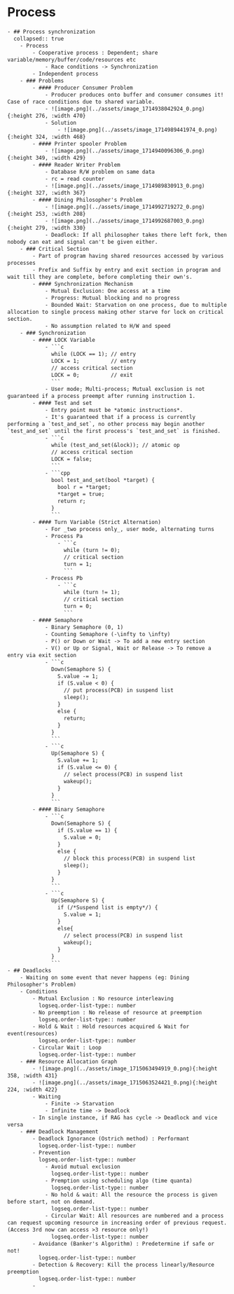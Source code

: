 # Process
	- ## Process synchronization
	  collapsed:: true
		- Process
			- Cooperative process : Dependent; share variable/memory/buffer/code/resources etc
				- Race conditions -> Synchronization
			- Independent process
		- ### Problems
			- #### Producer Consumer Problem
				- Producer produces onto buffer and consumer consumes it! Case of race conditions due to shared variable.
				- ![image.png](../assets/image_1714938042924_0.png){:height 276, :width 470}
				- Solution
					- ![image.png](../assets/image_1714989441974_0.png){:height 324, :width 468}
			- #### Printer spooler Problem
				- ![image.png](../assets/image_1714940096306_0.png){:height 349, :width 429}
			- #### Reader Writer Problem
				- Database R/W problem on same data
				- rc = read counter
				- ![image.png](../assets/image_1714989830913_0.png){:height 327, :width 367}
			- #### Dining Philosopher's Problem
				- ![image.png](../assets/image_1714992719272_0.png){:height 253, :width 208}
				- ![image.png](../assets/image_1714992687003_0.png){:height 279, :width 330}
				- Deadlock: If all philosopher takes there left fork, then nobody can eat and signal can't be given either.
		- ### Critical Section
			- Part of program having shared resources accessed by various processes
			- Prefix and Suffix by entry and exit section in program and wait till they are complete, before completing their own's.
			- #### Synchronization Mechanism
				- Mutual Exclusion: One access at a time
				- Progress: Mutual blocking and no progress
				- Bounded Wait: Starvation on one process, due to multiple allocation to single process making other starve for lock on critical section.
				- No assumption related to H/W and speed
		- ### Synchronization
			- #### LOCK Variable
				- ```c
				  while (LOCK == 1); // entry 
				  LOCK = 1;          // entry
				  // access critical section
				  LOCK = 0;          // exit
				  ```
				- User mode; Multi-process; Mutual exclusion is not guaranteed if a process preempt after running instruction 1.
			- #### Test and set
				- Entry point must be *atomic instructions*.
				- It's guaranteed that if a process is currently performing a `test_and_set`, no other process may begin another `test_and_set` until the first process's `test_and_set` is finished.
				- ```c
				  while (test_and_set(&lock)); // atomic op
				  // access critical section
				  LOCK = false;
				  ```
				- ```cpp
				  bool test_and_set(bool *target) {
				    bool r = *target;
				    *target = true;
				    return r;
				  }
				  ```
			- #### Turn Variable (Strict Alternation)
				- For _two process only_, user mode, alternating turns
				- Process Pa
					- ```c
					  while (turn != 0);
					  // critical section
					  turn = 1;
					  ```
				- Process Pb
					- ```c
					  while (turn != 1);
					  // critical section
					  turn = 0;
					  ```
			- #### Semaphore
				- Binary Semaphore (0, 1)
				- Counting Semaphore (-\infty to \infty)
				- P() or Down or Wait -> To add a new entry section
				- V() or Up or Signal, Wait or Release -> To remove a entry via exit section
				- ```c
				  Down(Semaphore S) {
				    S.value -= 1;
				    if (S.value < 0) {
				      // put process(PCB) in suspend list
				      sleep();
				    }
				    else {
				      return;
				    }
				  }
				  ```
				- ```c
				  Up(Semaphore S) {
				    S.value += 1;
				    if (S.value <= 0) {
				      // select process(PCB) in suspend list
				      wakeup();
				    }
				  }
				  ```
			- #### Binary Semaphore
				- ```c
				  Down(Semaphore S) {
				    if (S.value == 1) {
				      S.value = 0;
				    }
				    else {
				      // block this process(PCB) in suspend list
				      sleep();
				    }
				  }
				  ```
				- ```c
				  Up(Semaphore S) {
				    if (/*Suspend list is empty*/) {
				      S.value = 1;
				    }
				    else{
				      // select process(PCB) in suspend list
				      wakeup();
				    }
				  }
				  ```
	- ## Deadlocks
		- Waiting on some event that never happens (eg: Dining Philosopher's Problem)
		- Conditions
			- Mutual Exclusion : No resource interleaving
			  logseq.order-list-type:: number
			- No preemption : No release of resource at preemption
			  logseq.order-list-type:: number
			- Hold & Wait : Hold resources acquired & Wait for event(resources)
			  logseq.order-list-type:: number
			- Circular Wait : Loop
			  logseq.order-list-type:: number
		- ### Resource Allocation Graph
			- ![image.png](../assets/image_1715063494919_0.png){:height 358, :width 431}
			- ![image.png](../assets/image_1715063524421_0.png){:height 224, :width 422}
			- Waiting
				- Finite -> Starvation
				- Infinite time -> Deadlock
			- In single instance, if RAG has cycle -> Deadlock and vice versa
		- ### Deadlock Management
			- Deadlock Ignorance (Ostrich method) : Performant
			  logseq.order-list-type:: number
			- Prevention
			  logseq.order-list-type:: number
				- Avoid mutual exclusion
				  logseq.order-list-type:: number
				- Premption using scheduling algo (time quanta)
				  logseq.order-list-type:: number
				- No hold & wait: All the resource the process is given before start, not on demand.
				  logseq.order-list-type:: number
				- Circular Wait: All resources are numbered and a process can request upcoming resource in increasing order of previous request. (Access 3rd now can access >3 resource only!)
				  logseq.order-list-type:: number
			- Avoidance (Banker's Algorithm) : Predetermine if safe or not!
			  logseq.order-list-type:: number
			- Detection & Recovery: Kill the process linearly/Resource preemption
			  logseq.order-list-type:: number
			-